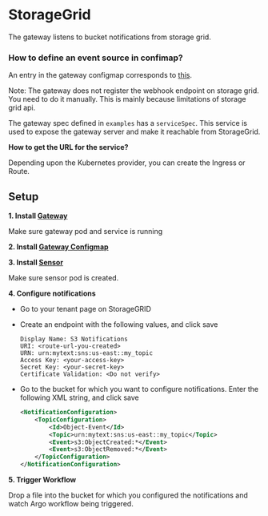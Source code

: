 # StorageGrid

The gateway listens to bucket notifications from storage grid.

### How to define an event source in confimap?
An entry in the gateway configmap corresponds to [this](https://github.com/argoproj/argo-events/blob/a913dafbf000eb05401ef2c847b29152af82977f/gateways/community/slack/config.go#L38-L41).

Note: The gateway does not register the webhook endpoint on storage grid. You need to do it manually. 
This is mainly because limitations of storage grid api.

The gateway spec defined in `examples` has a `serviceSpec`. This service is used to expose the gateway server and make it reachable from StorageGrid.

**How to get the URL for the service?**

Depending upon the Kubernetes provider, you can create the Ingress or Route. 


## Setup

**1. Install [Gateway](../../examples/gateways/storage-grid.yaml)**

Make sure gateway pod and service is running

**2. Install [Gateway Configmap](../../examples/event-sources/storage-grid-gateway-configmap.yaml)**

**3. Install [Sensor](../../examples/sensors/storage-grid.yaml)**

Make sure sensor pod is created.

**4. Configure notifications**

   * Go to your tenant page on StorageGRID
   * Create an endpoint with the following values, and click save
      ```
      Display Name: S3 Notifications
      URI: <route-url-you-created>
      URN: urn:mytext:sns:us-east::my_topic
      Access Key: <your-access-key>
      Secret Key: <your-secret-key>
      Certificate Validation: <Do not verify>
      ```
    
   * Go to the bucket for which you want to configure notifications.
      Enter the following XML string, and click save
     
      ```xml
      <NotificationConfiguration>
          <TopicConfiguration>
              <Id>Object-Event</Id>
              <Topic>urn:mytext:sns:us-east::my_topic</Topic>
              <Event>s3:ObjectCreated:*</Event>
              <Event>s3:ObjectRemoved:*</Event>
          </TopicConfiguration>
      </NotificationConfiguration>
      ```

**5. Trigger Workflow**

Drop a file into the bucket for which you configured the notifications and watch Argo workflow being triggered.
